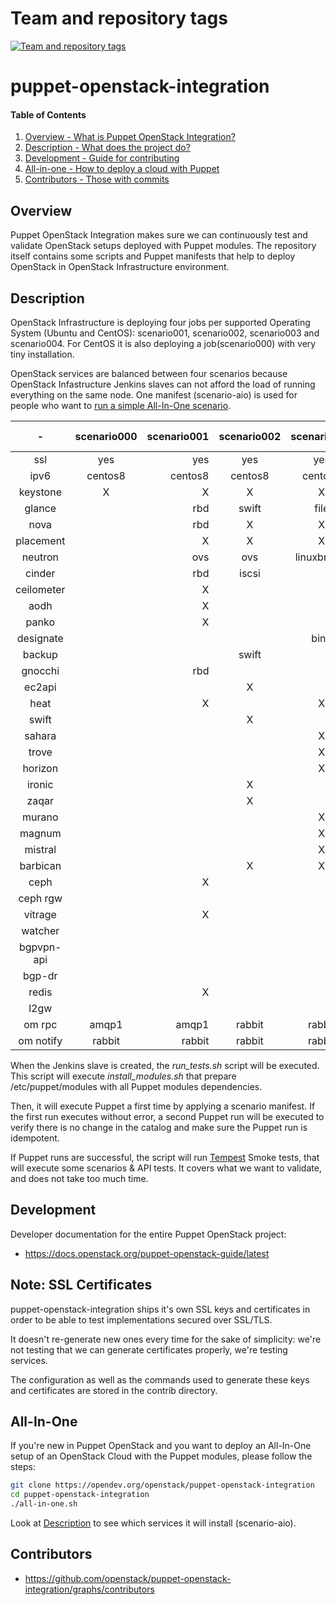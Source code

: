 Team and repository tags
========================

[![Team and repository tags](https://governance.openstack.org/tc/badges/puppet-openstack-integration.svg)](https://governance.openstack.org/tc/reference/tags/index.html)

<!-- Change things from this point on -->

puppet-openstack-integration
============================

#### Table of Contents

1. [Overview - What is Puppet OpenStack Integration?](#overview)
2. [Description - What does the project do?](#description)
3. [Development - Guide for contributing](#development)
4. [All-in-one - How to deploy a cloud with Puppet](#all-in-one)
5. [Contributors - Those with commits](#contributors)


Overview
--------

Puppet OpenStack Integration makes sure we can continuously test and validate
OpenStack setups deployed with Puppet modules. The repository itself contains
some scripts and Puppet manifests that help to deploy OpenStack in OpenStack
Infrastructure environment.


Description
-----------

OpenStack Infrastructure is deploying four jobs per supported Operating System
(Ubuntu and CentOS): scenario001, scenario002, scenario003 and scenario004.
For CentOS it is also deploying a job(scenario000) with very tiny installation.

OpenStack services are balanced between four scenarios because OpenStack
Infastructure Jenkins slaves can not afford the load of running everything on
the same node.
One manifest (scenario-aio) is used for people who want to [run a simple All-In-One
scenario](#all-in-one).

|     -      | scenario000 | scenario001 | scenario002 | scenario003 | scenario004 | scenario-aio |
|:----------:|:-----------:|------------:|:-----------:|:-----------:|:-----------:|:------------:|
| ssl        |     yes     |     yes     |      yes    |      yes    |     yes     |     no       |
| ipv6       |   centos8   |   centos8   |    centos8  |    centos8  |   centos8   |     no       |
| keystone   |      X      |      X      |       X     |       X     |      X      |      X       |
| glance     |             |     rbd     |     swift   |     file    |  swift+rgw  |    file      |
| nova       |             |     rbd     |       X     |       X     |     rbd     |      X       |
| placement  |             |      X      |       X     |       X     |      X      |      X       |
| neutron    |             |     ovs     |      ovs    | linuxbridge |     ovs     |     ovs      |
| cinder     |             |     rbd     |     iscsi   |             |             |   iscsi      |
| ceilometer |             |      X      |             |             |             |              |
| aodh       |             |      X      |             |             |             |              |
| panko      |             |      X      |             |             |             |              |
| designate  |             |             |             |     bind    |             |              |
| backup     |             |             |    swift    |             |             |              |
| gnocchi    |             |     rbd     |             |             |             |              |
| ec2api     |             |             |       X     |             |             |              |
| heat       |             |      X      |             |       X     |             |              |
| swift      |             |             |       X     |             |             |              |
| sahara     |             |             |             |       X     |             |              |
| trove      |             |             |             |       X     |             |              |
| horizon    |             |             |             |       X     |             |      X       |
| ironic     |             |             |       X     |             |             |              |
| zaqar      |             |             |       X     |             |             |              |
| murano     |             |             |             |       X     |             |              |
| magnum     |             |             |             |       X     |             |              |
| mistral    |             |             |             |       X     |             |              |
| barbican   |             |             |       X     |       X     |             |              |
| ceph       |             |      X      |             |             |      X      |              |
| ceph rgw   |             |             |             |             |      X      |              |
| vitrage    |             |      X      |             |             |             |              |
| watcher    |             |             |             |             |      X      |              |
| bgpvpn-api |             |             |             |             |      X      |              |
| bgp-dr     |             |             |             |             |      X      |              |
| redis      |             |      X      |             |             |             |              |
| l2gw       |             |             |             |             |      X      |              |
| om rpc     |    amqp1    |    amqp1    |    rabbit   |    rabbit   |    rabbit   |    rabbit    |
| om notify  |    rabbit   |    rabbit   |    rabbit   |    rabbit   |    rabbit   |    rabbit    |

When the Jenkins slave is created, the *run_tests.sh* script will be executed.
This script will execute *install_modules.sh* that prepare /etc/puppet/modules
with all Puppet modules dependencies.

Then, it will execute Puppet a first time by applying a scenario manifest.
If the first run executes without error, a second Puppet run will be executed to
verify there is no change in the catalog and make sure the Puppet run is
idempotent.

If Puppet runs are successful, the script will run
[Tempest](https://docs.openstack.org/tempest/latest/overview.html) Smoke
tests, that will execute some scenarios & API tests. It covers what we want to
validate, and does not take too much time.


Development
-----------

Developer documentation for the entire Puppet OpenStack project:

* https://docs.openstack.org/puppet-openstack-guide/latest

Note: SSL Certificates
----------------------

puppet-openstack-integration ships it's own SSL keys and certificates in order
to be able to test implementations secured over SSL/TLS.

It doesn't re-generate new ones every time for the sake of simplicity: we're
not testing that we can generate certificates properly, we're testing services.

The configuration as well as the commands used to generate these keys and
certificates are stored in the contrib directory.

All-In-One
----------

If you're new in Puppet OpenStack and you want to deploy an All-In-One setup of
an OpenStack Cloud with the Puppet modules, please follow the steps:

```bash
git clone https://opendev.org/openstack/puppet-openstack-integration
cd puppet-openstack-integration
./all-in-one.sh
```

Look at [Description](#description) to see which services it will install
(scenario-aio).


Contributors
------------

* https://github.com/openstack/puppet-openstack-integration/graphs/contributors
